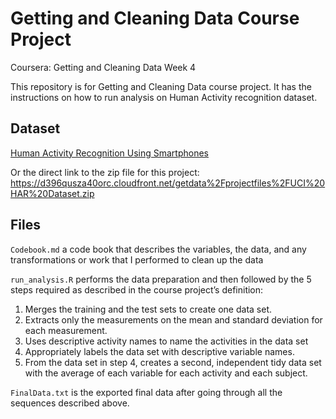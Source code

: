 # Getting and Cleaning Data Course Project
Coursera: Getting and Cleaning Data Week 4

This repository is for Getting and Cleaning Data course project. It has the instructions on how to run analysis on Human Activity recognition dataset.

## Dataset
[Human Activity Recognition Using Smartphones](http://archive.ics.uci.edu/ml/datasets/Human+Activity+Recognition+Using+Smartphones)

Or the direct link to the zip file for this project:
https://d396qusza40orc.cloudfront.net/getdata%2Fprojectfiles%2FUCI%20HAR%20Dataset.zip

## Files
`Codebook.md` a code book that describes the variables, the data, and any transformations or work that I performed to clean up the data

`run_analysis.R` performs the data preparation and then followed by the 5 steps required as described in the course project’s definition:
1. Merges the training and the test sets to create one data set.
2. Extracts only the measurements on the mean and standard deviation for each measurement.
3. Uses descriptive activity names to name the activities in the data set
4. Appropriately labels the data set with descriptive variable names.
5. From the data set in step 4, creates a second, independent tidy data set with the average of each variable for each activity and each subject.

`FinalData.txt` is the exported final data after going through all the sequences described above.

